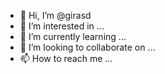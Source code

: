 - 👋 Hi, I’m @girasd
- 👀 I’m interested in ...
- 🌱 I’m currently learning ...
- 💞️ I’m looking to collaborate on ...
- 📫 How to reach me ...

<!---
girasd/girasd is a ✨ special ✨ repository because its `README.md` (this file) appears on your GitHub profile.
You can click the Preview link to take a look at your changes.
--->
